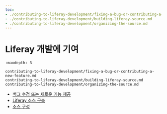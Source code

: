 ```yaml
---
toc:
- ./contributing-to-liferay-development/fixing-a-bug-or-contributing-a-new-feature.md
- ./contributing-to-liferay-development/building-liferay-source.md
- ./contributing-to-liferay-development/organizing-the-source.md
---
```

# Liferay 개발에 기여

```{toctree}
:maxdepth: 3

contributing-to-liferay-development/fixing-a-bug-or-contributing-a-new-feature.md
contributing-to-liferay-development/building-liferay-source.md
contributing-to-liferay-development/organizing-the-source.md
```

* [버그 수정 또는 새로운 기능 제공](./contributing-to-liferay-development/fixing-a-bug-or-contributing-a-new-feature.md)
* [Liferay 소스 구축](./contributing-to-liferay-development/building-liferay-source.md)
* [소스 구성](./contributing-to-liferay-development/organizing-the-source.md)